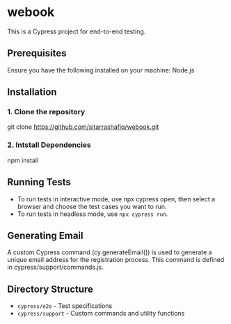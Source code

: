 # webook
This is a Cypress project for end-to-end testing.

## Prerequisites
Ensure you have the following installed on your machine:
Node.js 

## Installation

### 1. Clone the repository
git clone https://github.com/sitarrashafiq/webook.git
### 2. Intstall Dependencies
   npm install
   
## Running Tests
- To run tests in interactive mode, use npx cypress open, then select a browser and choose the test cases you want to run.
- To run tests in headless mode, use `npx cypress run`.

## Generating Email
A custom Cypress command (cy.generateEmail()) is used to generate a unique email address for the registration process. This command is defined in cypress/support/commands.js.

## Directory Structure

- `cypress/e2e` - Test specifications
- `cypress/support` - Custom commands and utility functions
